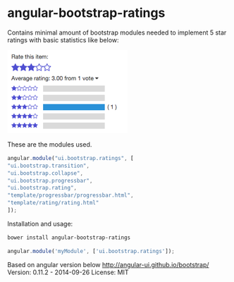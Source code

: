 angular-bootstrap-ratings
=========================

Contains minimal amount of bootstrap modules needed to implement
5 star ratings with basic statistics like below:

![Screenshot](https://github.com/graspeo/angular-bootstrap-ratings/blob/master/screenshot.png)


These are the modules used.
```js
angular.module("ui.bootstrap.ratings", [
"ui.bootstrap.transition",
"ui.bootstrap.collapse",
"ui.bootstrap.progressbar",
"ui.bootstrap.rating",
"template/progressbar/progressbar.html",
"template/rating/rating.html"
]);
```

Installation and usage:
```bash
bower install angular-bootstrap-ratings
```

```js
angular.module('myModule', ['ui.bootstrap.ratings']);
```

Based on angular version below
http://angular-ui.github.io/bootstrap/
Version: 0.11.2 - 2014-09-26
License: MIT

